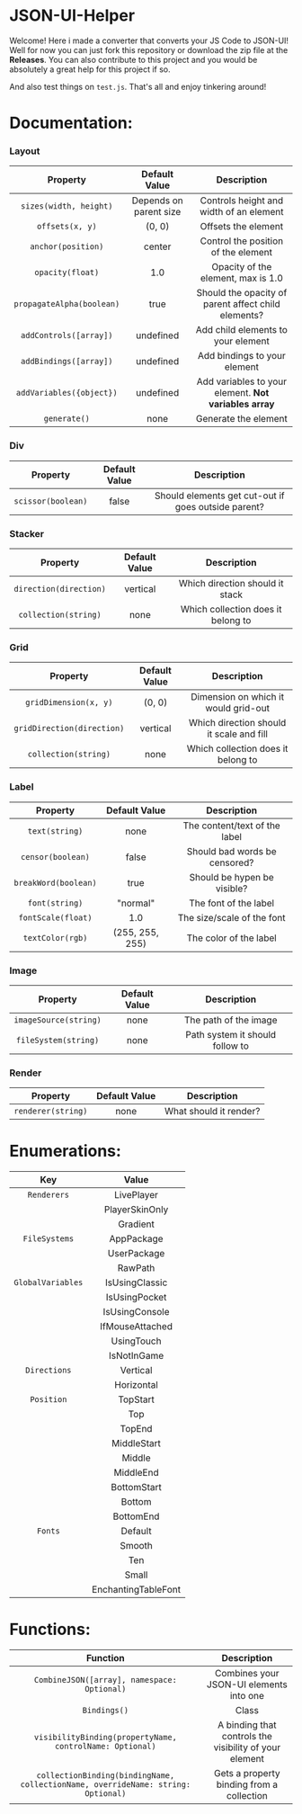 # JSON-UI-Helper

Welcome! Here i made a converter that converts
your JS Code to JSON-UI! Well for now you can just 
fork this repository or download the zip file at the **Releases**. 
You can also contribute to this project and you would be absolutely
a great help for this project if so.

And also test things on ```test.js```.
That's all and enjoy tinkering around!

# Documentation:

### Layout

| Property | Default Value | Description |
| :------: | :-----------: | :---------: |
| ```sizes(width, height)``` | Depends on parent size | Controls height and width of an element |
| ```offsets(x, y)``` | (0, 0) | Offsets the element |
| ```anchor(position)``` | center | Control the position of the element |
| ```opacity(float)``` | 1.0 | Opacity of the element, max is 1.0 |
| ```propagateAlpha(boolean)``` | true | Should the opacity of parent affect child elements? |
| ```addControls([array])``` | undefined | Add child elements to your element |
| ```addBindings([array])``` | undefined | Add bindings to your element |
| ```addVariables({object})``` | undefined | Add variables to your element. **Not variables array** |
| ```generate()``` | none | Generate the element |

### Div

| Property | Default Value | Description |
| :------: | :-----------: | :---------: |
| ```scissor(boolean)``` | false | Should elements get cut-out if goes outside parent? |

### Stacker

| Property | Default Value | Description |
| :------: | :-----------: | :---------: |
| ```direction(direction)``` | vertical | Which direction should it stack |
| ```collection(string)``` | none | Which collection does it belong to |

### Grid

| Property | Default Value | Description |
| :------: | :-----------: | :---------: |
| ```gridDimension(x, y)``` | (0, 0) | Dimension on which it would grid-out |
| ```gridDirection(direction)``` | vertical | Which direction should it scale and fill |
| ```collection(string)``` | none | Which collection does it belong to |

### Label

| Property | Default Value | Description |
| :------: | :-----------: | :---------: |
| ```text(string)``` | none | The content/text of the label |
| ```censor(boolean)``` | false | Should bad words be censored? |
| ```breakWord(boolean)``` | true | Should be hypen be visible? |
| ```font(string)``` | "normal" | The font of the label |
| ```fontScale(float)``` | 1.0 | The size/scale of the font |
| ```textColor(rgb)``` | (255, 255, 255) | The color of the label |

### Image

| Property | Default Value | Description |
| :------: | :-----------: | :---------: |
| ```imageSource(string)``` | none | The path of the image |
| ```fileSystem(string)``` | none | Path system it should follow to |

### Render

| Property | Default Value | Description |
| :------: | :-----------: | :---------: |
| ```renderer(string)``` | none | What should it render? |

# Enumerations:

| Key | Value |
| :-: | :---: |
| ```Renderers``` | LivePlayer |
|                 | PlayerSkinOnly |
|                 | Gradient |
| ```FileSystems``` | AppPackage |
|                   | UserPackage |
|                   | RawPath |
| ```GlobalVariables``` | IsUsingClassic |
|                       | IsUsingPocket |
|                       | IsUsingConsole |
|                       | IfMouseAttached |
|                       | UsingTouch |
|                       | IsNotInGame |
| ```Directions``` | Vertical |
|                  | Horizontal |
| ```Position``` | TopStart |
|                | Top |
|                | TopEnd |
|                | MiddleStart |
|                | Middle |
|                | MiddleEnd |
|                | BottomStart |
|                | Bottom |
|                | BottomEnd |
| ```Fonts``` | Default |
|             | Smooth |
|             | Ten |
|             | Small |
|             | EnchantingTableFont |

# Functions:

| Function | Description |
| :------: | :---------: |
| ```CombineJSON([array], namespace: Optional)``` | Combines your JSON-UI elements into one |
| ```Bindings()``` | Class |
| ```visibilityBinding(propertyName, controlName: Optional)``` | A binding that controls the visibility of your element |
| ```collectionBinding(bindingName, collectionName, overrideName: string: Optional)``` | Gets a property binding from a collection |